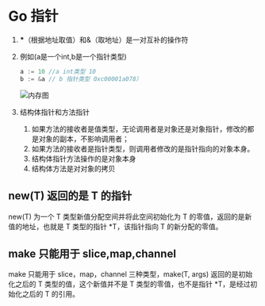 # Go 指针



1. **\***（根据地址取值）和&（取地址）是一对互补的操作符

2. 例如(a是一个int,b是一个指针类型)

   ```go
   a := 10 //a int类型 10
   b := &a // b 指针类型 0xc00001a078）
   ```

   ![内存图](https://wimg.misiyu.cn/images/2020/8/2020-08-19_848ecd87446bef7d16eb9199c7623af8.png?x-oss-process=style/common)

3. 结构体指针和方法指针

   1. 如果方法的接收者是值类型，无论调用者是对象还是对象指针，修改的都是对象的副本，不影响调用者；
   2. 如果方法的接收者是指针类型，则调用者修改的是指针指向的对象本身。
   3. 结构体指针方法操作的是对象本身
   4. 结构体方法是对对象的拷贝

## new(T) 返回的是 T 的指针

new(T) 为一个 T 类型新值分配空间并将此空间初始化为 T 的零值，返回的是新值的地址，也就是 T 类型的指针 *T，该指针指向 T 的新分配的零值。

## make 只能用于 slice,map,channel

make 只能用于 slice，map，channel 三种类型，make(T, args) 返回的是初始化之后的 T 类型的值，这个新值并不是 T 类型的零值，也不是指针 *T，是经过初始化之后的 T 的引用。